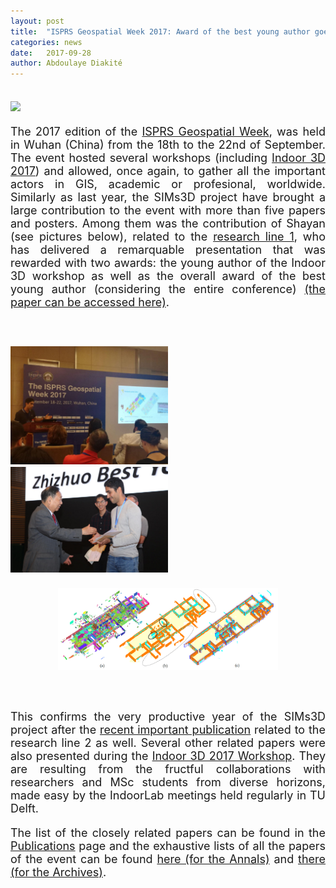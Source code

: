 ```yaml
---
layout: post
title:  "ISPRS Geospatial Week 2017: Award of the best young author goes to a researcher of the SIMs3D project!"
categories: news
date:   2017-09-28
author: Abdoulaye Diakité
---
```


<div align="justify">
<font size="4">

<br>
<img class="img-responsive" src="{{ "/img/2017/banner_wuhan.jpg" | prepend: site.baseurl }}">
<br>

The 2017 edition of the <a href="http://gsw2017.3snews.net/">ISPRS Geospatial Week</a>, was held in Wuhan (China) from the 18th to the 22nd of September. The event hosted several workshops (including <a href="http://indoor3d.net/2017/">Indoor 3D 2017</a>) and allowed, once again, to gather all the important actors in GIS, academic or profesional, worldwide. Similarly as last year, the SIMs3D project have brought a large contribution to the event with more than five papers and posters. Among them was the contribution of Shayan (see pictures below), related to the <a href="http://www.sims3d.net/rl1/">research line 1</a>, who has delivered a remarquable presentation that was rewarded with two awards: the young author of the Indoor 3D workshop as well as the overall award of the best young author (considering the entire conference) <a href="https://doi.org/10.5194/isprs-annals-IV-2-W4-355-2017">(the paper can be accessed here)</a>. 

<br>
<br>
<div class="row">
  <div class="col-sm-12 col-md-6">
    <img src="/img/2017/shayan_china.jpg" style='height: 50%; width: 50%; object-fit: contain' />
  </div>
  <div class="col-sm-12 col-md-6">
	<img src="/img/2017/shayan_china1.png" style='height: 50%; width: 50%; object-fit: contain' />
  </div>
</div>
<br>
<div align="center">
<img src="/img/2017/shayan_paper.png" style='height: 70%; width: 70%; object-fit: contain' />
</div>
<br> 
<br>

This confirms the very productive year of the SIMs3D project after the <a href="http://www.sims3d.net/news/FFS-paper/">recent important publication</a> related to the research line 2 as well. 
Several other related papers were also presented during the <a href="http://indoor3d.net/2017/">Indoor 3D 2017 Workshop</a>. They are resulting from the fructful collaborations with researchers and MSc students from diverse horizons, made easy by the IndoorLab meetings held regularly in TU Delft.

The list of the closely related papers can be found in the <a href="http://www.sims3d.net/publications/">Publications</a> page and the exhaustive lists of all the papers of the event can be found <a href="https://www.isprs-ann-photogramm-remote-sens-spatial-inf-sci.net/IV-2-W4/">here (for the Annals)</a> and <a href="https://www.int-arch-photogramm-remote-sens-spatial-inf-sci.net/XLII-2-W7/">there (for the Archives)</a>.
